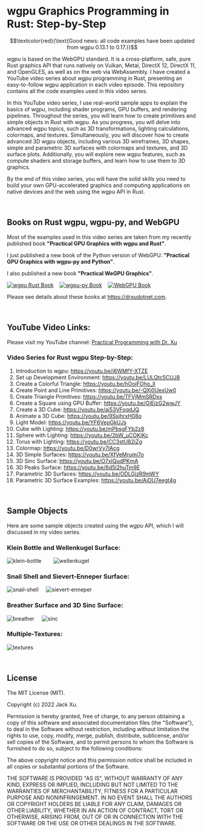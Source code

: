 # wgpu Graphics Programming in Rust: Step-by-Step 

$$\textcolor{red}{\text{Good news: all code examples have been updated from wgpu 0.13.1 to 0.17.}}$$



*wgpu* is based on the WebGPU standard. It is a cross-platform, safe, pure Rust graphics API that runs natively on Vulkan, Metal, DirectX 12, DirectX 11, and OpenGLES, as well as on the web via WebAssembly. I have created a YouTube video series about *wgpu* programming in Rust, presenting an easy-to-follow wgpu application in each video episode. This repository contains all the code examples used in this video series.

In this YouTube video series, I use real-world sample apps to explain the basics of wgpu, including shader programs, GPU buffers, and rendering pipelines. Throughout the series, you will learn how to create primitives and simple objects in Rust with wgpu. As you progress, you will delve into advanced wgpu topics, such as 3D transformations, lighting calculations, colormaps, and textures. Simultaneously, you will discover how to create advanced 3D wgpu objects, including various 3D wireframes, 3D shapes, simple and parametric 3D surfaces with colormaps and textures, and 3D surface plots. Additionally, you will explore new wgpu features, such as compute shaders and storage buffers, and learn how to use them to 3D graphics.

By the end of this video series, you will have the solid skills you need to build your own GPU-accelerated graphics and computing applications on native devices and the web using the wgpu API in Rust. 

<br />

## Books on Rust wgpu, wgpu-py, and WebGPU
Most of the examples used in this video series are taken from my recently published book **"Practical GPU Graphics with wgpu and Rust"**. 

I just published a new book of the Python version of WebGPU: **"Practical GPU Graphics with wgpu-py and Python"**.

I also published a new book **"Practical WeGPU Graphics"**.

[![wgpu Rust Book](assets/wgpu01.png)](https://drxudotnet.com)&nbsp;&nbsp;&nbsp; [![wgpu-py Book](assets/wgpupy01.png)](https://drxudotnet.com)&nbsp;&nbsp;&nbsp; [![WebGPU Book](assets/webgpu01.png)](https://drxudotnet.com)

Please see details about these books at https://drxudotnet.com. 

<br />

## YouTube Video Links:

Please visit my YouTube channel: [Practical Programming with Dr. Xu](https://www.youtube.com/c/PracticalProgrammingWithDrXu)



### Video Series for Rust wgpu Step-by-Step:

1. Introduction to *wgpu*: https://youtu.be/i6WMfY-XTZE
2. Set up Development Environment: https://youtu.be/LULQtc5CUJ8 
3. Create a Colorful Triangle: https://youtu.be/hOojFOho_lI
4. Create Point and Line Primitives: https://youtu.be/-QXj0UexUw0
5. Create Triangle Primitives: https://youtu.be/TFVjMmSRDxs
6. Create a Square using GPU Buffer: https://youtu.be/GIEjzG2wwJY
7. Create a 3D Cube: https://youtu.be/ai53VFoqdJQ
8. Animate a 3D Cube: https://youtu.be/9SsjhrxH08o
9. Light Model: https://youtu.be/YF6VepGkUJs
10. Cube with Lighting: https://youtu.be/mPbsgFYb2z8
11. Sphere with Lighting: https://youtu.be/2bW_uCOKiKc
12. Torus with Lighting: https://youtu.be/CC3stU82iZg
13. Colormap: https://youtu.be/D0wrVy7lAcg
14. 3D Simple Surfaces: https://youtu.be/XfVeMrumi7o
15. 3D Sinc Surface: https://youtu.be/O7xIQudPKmA
16. 3D Peaks Surface: https://youtu.be/6d5l2huTm9E
17. Parametric 3D Surfaces: https://youtu.be/ODLGjzR9mWY
18. Parametric 3D Surface Examples: https://youtu.be/AjDU7eegt4g

<br />

## Sample Objects 
Here are some sample objects created using the *wgpu* API, which I will discussed in my video series.

### Klein Bottle and Wellenkugel Surface:
![klein-bottle](assets/klein-bottle.png) &nbsp;&nbsp;&nbsp;&nbsp;&nbsp;&nbsp; ![wellenkugel](assets/wellenkugel.png) 

### Snail Shell and Sievert-Enneper Surface:
![snail-shell](assets/snail-shell.png) &nbsp;&nbsp;&nbsp; ![sievert-enneper](assets/sievert-enneper.png)

### Breather Surface and 3D Sinc Surface:
![breather](assets/breather.png) &nbsp;&nbsp;&nbsp; ![sinc](assets/sinc.png) 

### Multiple-Textures:
![textures](assets/textures.png) 

<br />

## License

The MIT License (MIT).

Copyright (c) 2022 Jack Xu.

Permission is hereby granted, free of charge, to any person obtaining a copy of this software and associated documentation files (the "Software"), to deal in the Software without restriction, including without limitation the rights to use, copy, modify, merge, publish, distribute, sublicense, and/or sell copies of the Software, and to permit persons to whom the Software is furnished to do so, subject to the following conditions:

The above copyright notice and this permission notice shall be included in all copies or substantial portions of the Software.

THE SOFTWARE IS PROVIDED "AS IS", WITHOUT WARRANTY OF ANY KIND, EXPRESS OR IMPLIED, INCLUDING BUT NOT LIMITED TO THE WARRANTIES OF MERCHANTABILITY, FITNESS FOR A PARTICULAR PURPOSE AND NONINFRINGEMENT. IN NO EVENT SHALL THE AUTHORS OR COPYRIGHT HOLDERS BE LIABLE FOR ANY CLAIM, DAMAGES OR OTHER LIABILITY, WHETHER IN AN ACTION OF CONTRACT, TORT OR OTHERWISE, ARISING FROM, OUT OF OR IN CONNECTION WITH THE SOFTWARE OR THE USE OR OTHER DEALINGS IN THE SOFTWARE.
 
